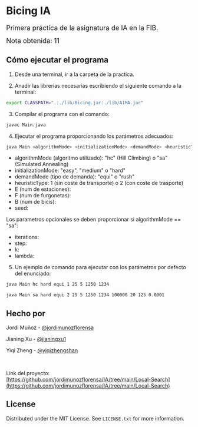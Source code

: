 # Bicing IA

<font size="4">Primera práctica de la asignatura de IA en la FIB. </font>

<font size="4">Nota obtenida: 11 </font>

## Cómo ejecutar el programa

1. Desde una terminal, ir a la carpeta de la practica.

2. Anadir las librerias necesarias escribiendo el siguiente comando a la terminal:
  ```sh
  export CLASSPATH=".:./lib/Bicing.jar:./lib/AIMA.jar"
  ```

3. Compilar el programa con el comando:
  ```sh
  javac Main.java
  ```

4. Ejecutar el programa proporcionando los parámetros adecuados:
  ```sh
  java Main <algorithmMode> <initializationMode> <demandMode> <heuristicType> <E> <F> <B> <seed> [<iterations> <step> <k> <lambda>]
  ```

  * algorithmMode (algoritmo utilizado): "hc" (Hill Climbing) o "sa" (Simulated Annealing)
  * initializationMode: "easy", "medium" o "hard"
  * demandMode (tipo de demanda): "equi" o "rush"
  * heuristicType: 1 (sin coste de transporte) o 2 (con coste de trasporte)
  * E (num de estaciones): <entero positivo>
  * F (num de furgonetas): <entero positivo>
  * B (num de bicis): <entero positivo>
  * seed: <entero positivo>

  Los parametros opcionales se deben proporcionar si algorithmMode == "sa":
  * iterations: <entero positivo>
  * step: <entero positivo>
  * k: <entero positivo>
  * lambda: <double positivo>

5. Un ejemplo de comando para ejecutar con los parámetros por defecto del enunciado:
  ```sh
  java Main hc hard equi 1 25 5 1250 1234
  ```
  ```sh
  java Main sa hard equi 2 25 5 1250 1234 100000 20 125 0.0001
  ```

## Hecho por

Jordi Muñoz - [@jordimunozflorensa](https://github.com/jordimunozflorensa)

Jianing Xu - [@jianingxu1](https://github.com/jianingxu1)

Yiqi Zheng - [@yiqizhengshan](https://github.com/yiqizhengshan)

<br>

Link del proyecto: [https://github.com/jordimunozflorensa/IA/tree/main/Local-Search](https://github.com/jordimunozflorensa/IA/tree/main/Local-Search)

## License

Distributed under the MIT License. See `LICENSE.txt` for more information.

[Java-url]: https://dev.java/
[Java.com]: https://img.shields.io/badge/Java-ED8B00?style=for-the-badge&logo=openjdk&logoColor=white
